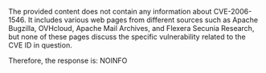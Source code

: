 The provided content does not contain any information about CVE-2006-1546. It includes various web pages from different sources such as Apache Bugzilla, OVHcloud, Apache Mail Archives, and Flexera Secunia Research, but none of these pages discuss the specific vulnerability related to the CVE ID in question.

Therefore, the response is:
NOINFO
